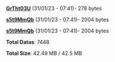 [**GrTht03U**](/data/GrTht03U.txt) (31/01/23 - 07:41)- 278 bytes

[**s5t9MmQb**](/data/s5t9MmQb.txt) (31/01/23 - 07:41)- 2004 bytes

[**s5t9MmQb**](/data/s5t9MmQb.txt) (31/01/23 - 07:41)- 2004 bytes

**Total Datas**: 7448

**Total Size**: 42.49 MB / 42.5 MB